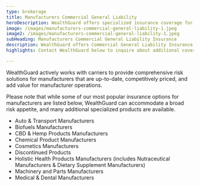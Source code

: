 ```yaml
---
type: brokerage
title: Manufacturers Commercial General Liability
heroDescription: WealthGuard offers specialized insurance coverage for manufacturing industries including Commercial General Liability Insurance.
image: /images/manufacturers-commercial-general-liability-1.jpeg
image2: /images/manufacturers-commercial-general-liability-1.jpeg
subHeading: Manufacturers Commercial General Liability Insurance
description: WealthGuard offers Commercial General Liability Insurance coverage for manufacturing industries. Insurance coverage for manufacturing businesses includes products and completed operations.
highlights: Contact WealthGuard below to inquire about additional coverage options that may be available for your specific needs or industry.

---
```

<!-- Markdown generator - https://jaspervdj.be/lorem-markdownum/ -->

WealthGuard actively works with carriers to provide comprehensive risk solutions for manufacturers that are up-to-date, competitively priced, and add value for manufacturer operations.

Please note that while some of our most popular insurance options for manufacturers are listed below, WealthGuard can accommodate a broad risk appetite, and many additional specialized products are available. 

- Auto & Transport Manufacturers
- Biofuels Manufacturers
- CBD & Hemp Products Manufacturers
- Chemical Product Manufacturers
- Cosmetics Manufacturers
- Discontinued Products
- Holistic Health Products Manufacturers (includes Nutraceutical Manufacturers & Dietary Supplement Manufacturers)
- Machinery and Parts Manufacturers
- Medical & Dental Manufacturers


